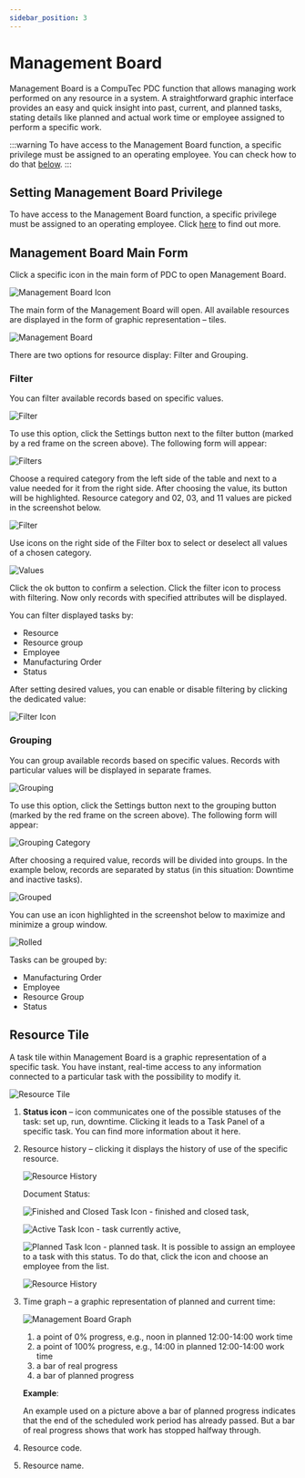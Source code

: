 ```yaml
---
sidebar_position: 3
---
```


# Management Board

Management Board is a CompuTec PDC function that allows managing work performed on any resource in a system. A straightforward graphic interface provides an easy and quick insight into past, current, and planned tasks, stating details like planned and actual work time or employee assigned to perform a specific work.

:::warning
    To have access to the Management Board function, a specific privilege must be assigned to an operating employee. You can check how to do that [below](#setting-management-board-privilege).
:::

## Setting Management Board Privilege

To have access to the Management Board function, a specific privilege must be assigned to an operating employee. Click [here](../administrator-guide/setting-up-the-application/overview.md#requirements) to find out more.

## Management Board Main Form

Click a specific icon in the main form of PDC to open Management Board.

![Management Board Icon](./media/management-board/management-board-icon.webp)

The main form of the Management Board will open. All available resources are displayed in the form of graphic representation – tiles.

![Management Board](./media/management-board/pdc-management-board.webp)

There are two options for resource display: Filter and Grouping.

### Filter

You can filter available records based on specific values.

![Filter](./media/management-board/management-board-filter.webp)

To use this option, click the Settings button next to the filter button (marked by a red frame on the screen above). The following form will appear:

![Filters](./media/management-board/pdc-filters.webp)

Choose a required category from the left side of the table and next to a value needed for it from the right side. After choosing the value, its button will be highlighted. Resource category and 02, 03, and 11 values are picked in the screenshot below.

![Filter](./media/management-board/pdc-filter.webp)

Use icons on the right side of the Filter box to select or deselect all values of a chosen category.

![Values](./media/management-board/filters-chosen-values.webp)

Click the ok button to confirm a selection. Click the filter icon to process with filtering. Now only records with specified attributes will be displayed.

You can filter displayed tasks by:

- Resource
- Resource group
- Employee
- Manufacturing Order
- Status

After setting desired values, you can enable or disable filtering by clicking the dedicated value:

![Filter Icon](./media/management-board/filter-icon.webp)

### Grouping

You can group available records based on specific values. Records with particular values will be displayed in separate frames.

![Grouping](./media/management-board/grouping.webp)

To use this option, click the Settings button next to the grouping button (marked by the red frame on the screen above). The following form will appear:

![Grouping Category](./media/management-board/grouping-category.webp)

After choosing a required value, records will be divided into groups. In the example below, records are separated by status (in this situation: Downtime and inactive tasks).

![Grouped](./media/management-board/management-board-grouped.webp)

You can use an icon highlighted in the screenshot below to maximize and minimize a group window.

![Rolled](./media/management-board/management-board-grouped-rolled.webp)

Tasks can be grouped by:

- Manufacturing Order
- Employee
- Resource Group
- Status

## Resource Tile

A task tile within Management Board is a graphic representation of a specific task. You have instant, real-time access to any information connected to a particular task with the possibility to modify it.

![Resource Tile](./media/management-board/management-board-resource-tile.webp)

1. **Status icon** – icon communicates one of the possible statuses of the task: set up, run, downtime. Clicking it leads to a Task Panel of a specific task. You can find more information about it here.
2. Resource history – clicking it displays the history of use of the specific resource.

    ![Resource History](./media/management-board/management-board-resource-history.webp)

    Document Status:

    ![Finished and Closed Task Icon](./media/management-board/finished-closed-task-icon.webp) - finished and closed task,

    ![Active Task Icon](./media/management-board/active-task-icon.webp) - task currently active,

    ![Planned Task Icon](./media/management-board/planned-task-icon.webp) - planned task. It is possible to assign an employee to a task with this status. To do that, click the icon and choose an employee from the list.

    ![Resource History](./media/management-board/resource-history-employee.webp)
3. Time graph – a graphic representation of planned and current time:

    ![Management Board Graph](./media/management-board/management-board-graph.webp)

    1. a point of 0% progress, e.g., noon in planned 12:00-14:00 work time
    2. a point of 100% progress, e.g., 14:00 in planned 12:00-14:00 work time
    3. a bar of real progress
    4. a bar of planned progress

    **Example**:

    An example used on a picture above a bar of planned progress indicates that the end of the scheduled work period has already passed. But a bar of real progress shows that work has stopped halfway through.
4. Resource code.
5. Resource name.
